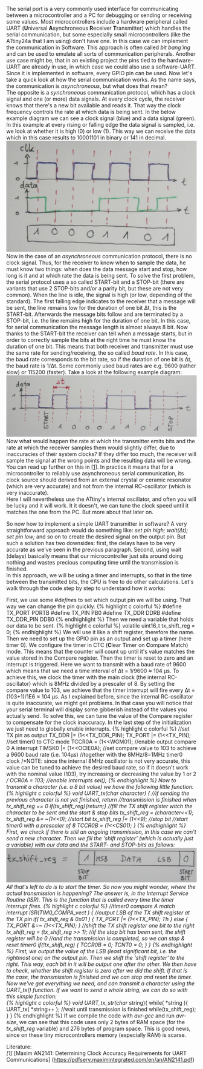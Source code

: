 
The serial port is a very commonly used interface for communicating between a microcontroller and a PC for debugging or sending or receiving some values. Most microcontrollers include a hardware peripheral called UART (**U**niversal **A**synchroneous **R**eceiver **T**ransmitter) which handles the serial communication, but some especially small microcontrollers (like the ATtiny24a that I am using) don't have one. In this case we can implement the communication in Software. This approach is often called *bit bang'ing* and can be used to emulate all sorts of communication peripherals. Another use case might be, that in an existing project the pins tied to the hardware-UART are already in use, in which case we could also use a software-UART. Since it is implemented in software, every GPIO pin can be used. Now let's take a quick look at how the serial communication works. As the name says, the communication is *asynchroneous*, but what does that mean?  
The opposite is a *synchroneous* communication protocol, which has a clock signal and one (or more) data signals. At every clock cycle, the receiver knows that there's a new bit available and reads it. That way the clock frequency controls the rate at which data is being sent. In the below example diagram we can see a clock signal (blue) and a data signal (green). In this example at every rising or falling edge the data signal is sampled, i.e. we look at whether it is high (0) or low (1). This way we can receive the data which in this case results to 10001101 in binary or 141 in decimal.
![sync_comm_diagram](https://raw.githubusercontent.com/MarcelMG/marcelmg.github.io/master/images/sync_comm_diagram.JPG)
 Now in the case of an *asynchroneous* communication protocol, there is no clock signal. Thus, for the receiver to know when to sample the data, he must know two things: when does the data message start and stop, how long is it and at which rate the data is being sent. To solve the first problem, the serial protocol uses a so called START-bit and a STOP-bit (there are variants that use 2 STOP-bits and/or a parity bit, but these are not very common). When the line is idle, the signal is high (or low, depending of the standard). The first falling edge indicates to the receiver that a message will be sent, the line remains low for the duration of one bit Δt, this is the START-bit. Afterwards the message bits follow and are terminated by a STOP-bit, i.e. the line remains high for the duration of one bit. In this case, for serial communication the message length is almost always 8 bit. Now thanks to the START-bit the receiver can tell when a message starts, but in order to correctly sample the bits at the right time he must know the duration of one bit. This means that both receiver and transmitter must use the same rate for sending/receiving, the so called *baud rate*.  In this case, the baud rate corresponds to the bit rate, so if the duration of one bit is Δt, the baud rate is 1/Δt. Some commonly used baud rates are e.g. 9600 (rather slow) or 115200 (faster). Take a look at the following example diagram:
 ![async_comm_diagram](https://raw.githubusercontent.com/MarcelMG/marcelmg.github.io/master/images/async_comm_diagram.JPG)
 Now what would happen the rate at which the transmitter emits bits and the rate at which the receiver samples them would slightly differ, due to inaccuracies of their system clocks? If they differ too much, the receiver will sample the signal at the wrong points and the resulting data will be wrong. You can read up further on this in [[1]]( https://pdfserv.maximintegrated.com/en/an/AN2141.pdf). In practice it means that for a microcontroller to reliably use asynchroneous serial communication, its clock source should derived from an external crystal or ceramic resonator (which are very accurate) and not from the internal RC-oscillator (which is very inaccurate).  
 Here I will nevertheless use the ATtiny's internal oscillator, and often you will be lucky and it will work. It it doesn't, we can tune the clock speed until it matches the one from the PC. But more about that later on.  
 
 So now how to implement a simple UART transmitter in software? A very straightforward approach would do something like: *set pin high; wait(Δt); set pin low;* and so on to create the desired signal on the output pin. But such a solution has two downsides: first, the delays have to be very accurate as we've seen in the previous paragraph. Second, using wait (delays) basically means that our microcontroller just sits around doing nothing and wastes precious computing time until the transmission is finished.  
 In this approach, we will be using a timer and interrupts, so  that in the time between the transmitted bits, the CPU is free to do other calculations. Let's walk through the code step by step to understand how it works:  
 
First, we use some *#define*s to set which output pin we will be using. That way we can change the pin quickly.
{% highlight c colorful %}
#define TX_PORT PORTB
#define TX_PIN  PB0
#define TX_DDR  DDRB
#define TX_DDR_PIN DDB0
{% endhighlight %}
Then we need a variable that holds our data to be sent.
{% highlight c colorful %}
volatile uint16_t tx_shift_reg = 0;
{% endhighlight %}
We will use it like a shift register, therefore the name. Then we need to set up the GPIO pin as an output and set up a timer (here timer 0). We configure the timer in CTC (**C**lear **T**imer on **C**ompare Match) mode. This means that the counter will count up until it's value matches the value stored in the Compare register. Then the timer is reset to zero and an interrupt is triggered. Here we want to transmit with a baud rate of 9600 which means that we need a time interval of Δt = 1/9600 ≈ 104 µs. To achieve this, we clock the timer with the main clock (the internal RC-oscillator) which is 8MHz divided by a prescaler of 8. By setting the compare value to 103, we achieve that the timer interrupt will fire every  Δt = (103+1)/1E6 ≈ 104 µs. As I explained before, since the internal RC-oscillator is quite inaccurate, we might get problems. In that case you will notice that your serial terminal will display some gibberish instead of the values you actually send. To solve this, we can tune the value of the Compare register to compensate for the clock inaccuracy. In the last step of the initialization we just need to globally enable interrupts.
 {% highlight c colorful %}
   //set TX pin as output
   TX_DDR |= (1<<TX_DDR_PIN);
   TX_PORT |= (1<<TX_PIN);
   //set timer0 to CTC mode
   TCCR0A = (1<<WGM01);
   //enable output compare 0 A interrupt
   TIMSK0 |= (1<<OCIE0A);
   //set compare value to 103 to achieve a 9600 baud rate (i.e. 104µs)
   //together with the 8MHz/8=1MHz timer0 clock
   /*NOTE: since the internal 8MHz oscillator is not very accurate, this value can be tuned
     to achieve the desired baud rate, so if it doesn't work with the nominal value (103), try
     increasing or decreasing the value by 1 or 2 */
   OCR0A = 103;
   //enable interrupts
   sei();
{% endhighlight %}
Now to transmit a character (i.e. a 8 bit value) we have the following little function:
{% highlight c colorful %}
void UART_tx(char character)
{
   //if sending the previous character is not yet finished, return
   //transmission is finished when tx_shift_reg == 0
   if(tx_shift_reg){return;}
   //fill the TX shift register witch the character to be sent and the start & stop bits
   tx_shift_reg = (character<<1);
   tx_shift_reg &= ~(1<<0); //start bit
   tx_shift_reg |= (1<<9); //stop bit
   //start timer0 with a prescaler of 8
   TCCR0B = (1<<CS01);
}
{% endhighlight %}
 First, we check if there is still an ongoing transmission, in this case we can't send a new character. Then we fill the 'shift register' (which is actually just a variable) with our data and the START- and STOP-bits as follows:
 ![tx_shift_reg](https://raw.githubusercontent.com/MarcelMG/marcelmg.github.io/master/images/tx_shift_reg.JPG)
 All that's left to do is to start the timer. So now you might wonder, where the actual transmission is happening? The answer is, in the Interrupt Service Routine (ISR). This is the function that is called every time the timer interrupt fires.
 {% highlight c colorful %}
//timer0 compare A match interrupt
ISR(TIM0_COMPA_vect )
{
   //output LSB of the TX shift register at the TX pin
   if( tx_shift_reg & 0x01 )
   {
      TX_PORT |= (1<<TX_PIN); Th
   }
   else
   {
      TX_PORT &=~ (1<<TX_PIN);
   }
   //shift the TX shift register one bit to the right
   tx_shift_reg = (tx_shift_reg >> 1);
   //if the stop bit has been sent, the shift register will be 0
   //and the transmission is completed, so we can stop & reset timer0
   if(!tx_shift_reg)
   {
      TCCR0B = 0;
      TCNT0 = 0;
   }
}
{% endhighlight %}
 First, we output the value of the LSB (least significant bit, i.e. the rightmost one) on the output pin. Then we shift the 'shift register' to the right. This way, each bit in it will be output one after the other. We then have to check, whether the shift register is zero after we did the shift. If that is the case, the transmission is finished and we can stop and reset the timer.  
 Now we've got everything we need, and can transmit a character using the UART_tx() function. If we want to send a whole string, we can do so with this simple function:  
 {% highlight c colorful %}
 void UART_tx_str(char* string){
    while( *string ){
        UART_tx( *string++ );
        //wait until transmission is finished
        while(tx_shift_reg);
    }
}
 {% endhighlight %}
 If we compile the code with *avr-gcc* and run *avr-size*, we can see that this code uses only 2 bytes of RAM space (for the *tx_shift_reg* variable) and 276 bytes of program space. This is good news, since on these tiny microcontrollers memory (especially RAM) is scarse.  
   
Literature:  
*[1]* [Maxim AN2141: Determining Clock Accuracy Requirements for UART Communications] (https://pdfserv.maximintegrated.com/en/an/AN2141.pdf)
 
 
 
 
 
 
 
 
 
 
 
 
